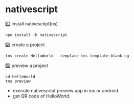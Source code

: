 # nativescript

:one: install nativesctipt(ns)

```
npm install -h nativescript
```

:two: create a project

```
tns create HelloWorld --template tns-template-blank-ng
```

:three: preview a project

```
cd HelloWorld
tns preview
```

- execute nativescript preview app in ios or android.
- get QR code of HelloWorld.

